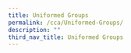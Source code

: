 ```yaml
---
title: Uniformed Groups
permalink: /cca/Uniformed-Groups/
description: ""
third_nav_title: Uniformed Groups
---
```

